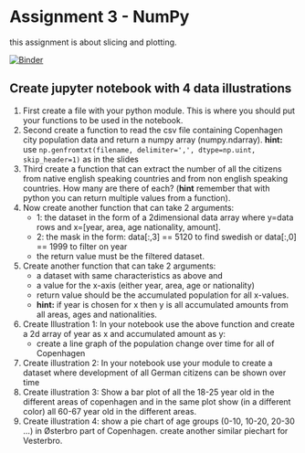 # Assignment 3 - NumPy
this assignment is about slicing and plotting.  

[![Binder](https://mybinder.org/badge_logo.svg)](https://mybinder.org/v2/gh/obnoxious-consequnence/Assignment03/master)

## Create jupyter notebook with 4 data illustrations

1. First create a file with your python module. This is where you should put your functions to be used in the notebook.
2. Second create a function to read the csv file containing Copenhagen city population data and return a numpy array (numpy.ndarray). **hint:** use `np.genfromtxt(filename, delimiter=',', dtype=np.uint, skip_header=1)` as in the slides
3. Third create a function that can extract the number of all the citizens from native english speaking countries and from non english speaking countries. How many are there of each? (**hint** remember that with python you can return multiple values from a function).
4. Now create another function that can take 2 arguments: 
    - 1: the dataset in the form of a 2dimensional data array where y=data rows and x=[year, area, age nationality, amount].
    - 2: the mask in the form: data[:,3] == 5120 to find swedish or data[:,0] == 1999 to filter on year
    - the return value must be the filtered dataset.
5. Create another function that can take 2 arguments:
    - a dataset with same characteristics as above and
    - a value for the x-axis (either year, area, age or nationality)
    - return value should be the accumulated population for all x-values.
   - **hint:** if year is chosen for x then y is all accumulated amounts from all areas, ages and nationalities.
6. Create Illustration 1: In your notebook use the above function and create a 2d array of year as x and accumulated amount as y:
   - create a line graph of the population change over time for all of Copenhagen
7. Create illustration 2: In your notebook use your module to create a dataset where development of all German citizens can be shown over time
8. Create illustration 3: Show a bar plot of all the 18-25 year old in the different areas of copenhagen and in the same plot show (in a different color) all 60-67 year old in the different areas.
9. Create illustration 4: show a pie chart of age groups (0-10, 10-20, 20-30 ...) in Østerbro part of Copenhagen. create another similar piechart for Vesterbro.
